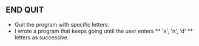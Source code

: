## END QUIT  

* Quit the program with specific letters.   
* I wrote a program that keeps going until the user enters ** 'e', 'n', 'd' ** letters as successive.  
